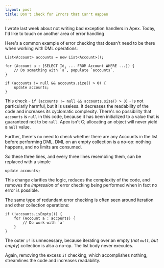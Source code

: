 ```yaml
---
layout: post
title: Don't Check for Errors that Can't Happen
---
```


I wrote last week about not writing bad exception handlers in Apex. Today, I'd like to touch on another area of error handling 

Here's a common example of error checking that doesn't need to be there when working with DML operations:

```apex
List<Account> accounts = new List<Account>();

for (Account a : [SELECT Id, ... FROM Account WHERE ...]) {
    // Do something with `a`, populate `accounts`.
}

if (accounts != null && accounts.size() > 0) {
    update accounts;
}
```
    
This check - `if (accounts != null && accounts.size() > 0)` - is not particularly harmful, but it is useless. It decreases the readability of the code and increases its cyclomatic complexity. There's no possibility that `accounts` is `null` in this code, because it has been initialized to a value that is guaranteed not to be `null`. Apex isn't C; allocating an object will never yield a `null` value.

Further, there's no need to check whether there are any Accounts in the list before performing DML. DML on an empty collection is a no-op: nothing happens, and no limits are consumed.

So these three lines, and every three lines resembling them, can be replaced with a simple

```apex
update accounts;
```

This change clarifies the logic, reduces the complexity of the code, and removes the *impression* of error checking being performed when in fact no error is possible.

The same type of redundant error checking is often seen around iteration and other collection operations:

```apex
if (!accounts.isEmpty()) {
    for (Account a : accounts) {
        // Do work with `a`
    }
}
```

The outer `if` is unnecessary, because iterating over an empty (*not `null`, but empty*) collection is also a no-op. The list body never executes.

Again, removing the excess `if` checking, which accomplishes nothing, streamlines the code and increases readability.
